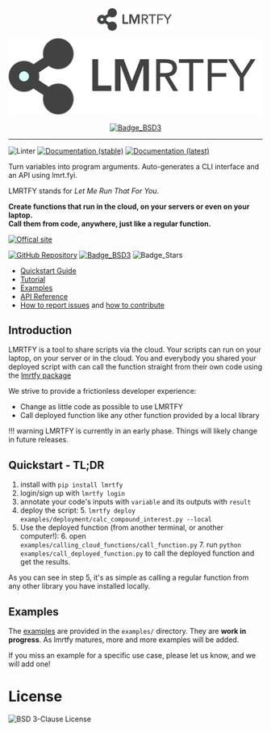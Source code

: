 <img
   style="display: block;
          margin-left: auto;
          margin-right: auto;
          width: 30%;"
   src="docs/images/lmrtfy_small.png"
   alt="LMRTFY logo">
</img>

<div style="text-align: center;">

   [![LMRTFY logo](docs/images/lmrtfy_small.png)](https://lmrt.fyi)

   [![Badge_BSD3](https://img.shields.io/badge/license-BSD--3-green?style=for-the-badge)](https://github.com/lmrtfy/lmrtfy/blob/main/LICENSE)
</div>

---

![Linter](https://github.com/lmrtfy/lmrtfy/workflows/linter/badge.svg) 
[![Documentation (stable)](https://github.com/lmrtfy/lmrtfy/actions/workflows/publish_github_pages_stable.yml/badge.svg)](https://docs.lmrt.fyi/stable)
[![Documentation (latest)](https://github.com/lmrtfy/lmrtfy/actions/workflows/publish_github_pages_latest.yml/badge.svg)](https://docs.lmrt.fyi/latest)


Turn variables into program arguments. Auto-generates a CLI interface and an API using lmrt.fyi.


LMRTFY stands for _Let Me Run That For You_.

**Create functions that run in the cloud, on your servers or even on your laptop.<br>
Call them from code, anywhere, just like a regular function.**

[![Offical site](https://img.shields.io/badge/website-lmrt.fyi-blue?style=for-the-badge)](https://lmrt.fyi)

[![GitHub Repository](https://img.shields.io/badge/repository-GitHub-blue?style=for-the-badge)](https://github.com/lmrtfy/lmrtfy)
[![Badge_BSD3](https://img.shields.io/badge/license-BSD--3-green?style=for-the-badge)](https://github.com/lmrtfy/lmrtfy/blob/main/LICENSE)
![Badge_Stars](https://img.shields.io/github/stars/lmrtfy/lmrtfy?style=for-the-badge)

* [Quickstart Guide](quickstart.md)
* [Tutorial](tutorial/installation.md)
* [Examples](examples/starting_example.md)
* [API Reference](api_reference/annotation.md)
* [How to report issues](report_bugs.md) and [how to contribute](contributing.md)

## Introduction

LMRTFY is a tool to share scripts via the cloud. Your scripts can run on your laptop, on your server
or in the cloud. You and everybody you shared your deployed script with can call the function straight
from their own code using the [lmrtfy package](https://pypi.org/project/lmrtfy/)

We strive to provide a frictionless developer experience:

* Change as little code as possible to use LMRTFY
* Call deployed function like any other function provided by a local library

!!! warning
   LMRTFY is currently in an early phase. Things will likely change in future releases.


## Quickstart - TL;DR
1. install with `pip install lmrtfy`
2. login/sign up with `lmrtfy login`
3. annotate your code's inputs with `variable` and its outputs with `result`
4. deploy the script:
    5.  `lmrtfy deploy examples/deployment/calc_compound_interest.py --local`
5. Use the deployed function (from another terminal, or another computer!):
    6. open `examples/calling_cloud_functions/call_function.py`
    7. run `python examples/call_deployed_function.py` to call the deployed function and get the results.

As you can see in step 5, it's as simple as calling a regular function from any other library
you have installed locally.

## Examples
The [examples](examples/starting_example.md) are provided in the `examples/` directory. They are **work in progress**. As lmrtfy
matures, more and more examples will be added.

If you miss an example for a specific use case, please let us know, and we will add one!

# License
![BSD 3-Clause License](https://github.com/lmrtfy/lmrtfy/blob/main/LICENSE)
